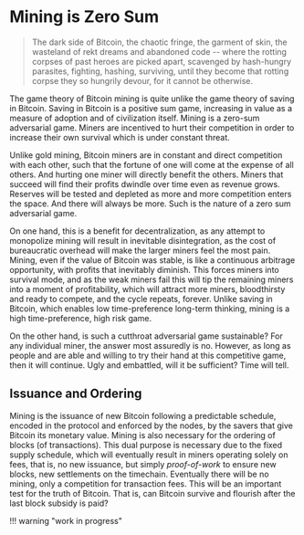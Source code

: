# Mining is Zero Sum

> The dark side of Bitcoin,
> the chaotic fringe, the garment of skin,
> the wasteland of rekt dreams and abandoned code --
> where the rotting corpses of past heroes are picked
> apart, scavenged by hash-hungry parasites,
> fighting, hashing, surviving,
> until they become that rotting corpse they
> so hungrily devour,
> for it cannot be otherwise.

The game theory of Bitcoin mining is quite
 unlike the game theory of saving in Bitcoin.
Saving in Bitcoin is a positive sum game,
 increasing in value as a measure of adoption
 and of civilization itself.
Mining is a zero-sum adversarial game.
Miners are incentived to hurt their competition
 in order to increase their own survival which
 is under constant threat.

Unlike gold mining, Bitcoin miners are in
 constant and direct competition with each
 other, such that the fortune of one will
 come at the expense of all others.
And hurting one miner will directly benefit
 the others.
Miners that succeed will find
 their profits dwindle over time even as revenue grows.
Reserves will be tested and depleted as more
 and more competition enters the space.
And there will always be more.
Such is the nature of a zero sum adversarial game.

On one hand, this is a benefit for decentralization,
 as any attempt to monopolize mining will result
 in inevitable disintegration, as the cost
 of bureaucratic overhead will make the larger
 miners feel the most pain.
Mining, even if the value of Bitcoin was stable,
 is like a continuous arbitrage opportunity,
 with profits that inevitably diminish.
 This forces miners into survival mode, and as the weak
 miners fail this will tip the remaining miners
 into a moment of profitability, which will attract more
 miners, bloodthirsty and ready to compete, and the cycle repeats, forever.
Unlike saving in Bitcoin, which enables low time-preference long-term thinking, 
 mining is a high time-preference, high risk game.

On the other hand, is such a cutthroat adversarial
 game sustainable? 
For any individual miner, the
 answer most assuredly is no.
However, as long as people and are able and
 willing to try their hand at this competitive 
 game, then it will continue.
Ugly and embattled, will it be sufficient?
Time will tell.


## Issuance and Ordering

Mining is the issuance of new Bitcoin following
 a predictable schedule, encoded in the protocol and
 enforced by the nodes, by the savers that give
 Bitcoin its monetary value.
Mining is also necessary for the ordering
 of blocks (of transactions).
This dual purpose is necessary due to the fixed
 supply schedule, which will eventually result
 in miners operating solely on fees, that is,
 no new issuance, but simply *proof-of-work* to
 ensure new blocks, new settlements on the
 timechain.
Eventually there will be no mining, only a
 competition for transaction fees.
This will be an important test for the truth of
 Bitcoin. That is, can Bitcoin survive and flourish
 after the last block subsidy is paid?





!!! warning "work in progress"


